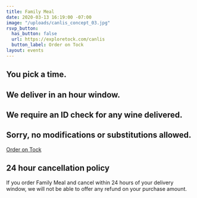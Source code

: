 ```yaml
---
title: Family Meal
date: 2020-03-13 16:19:00 -07:00
image: "/uploads/canlis_concept_03.jpg"
rsvp_button:
  has_button: false
  url: https://exploretock.com/canlis
  button_label: Order on Tock
layout: events
---
```


<h2 class="Display2">You pick a time.</h2>

<h2 class="Display2">We deliver in an hour window.</h2>
<h2 class="Display2">We require an ID check for any wine delivered.</h2>
<h2 class="Display2">Sorry, no modifications or substitutions allowed.</h2>

<div class="Divider mb8 mt8"></div>

<div class="EventsButton mb8 mt4">
          <a class="Caption" href="https://exploretock.com/cannlis">
            Order on Tock
          </a>
        </div>

<div class="Divider mb8 mt8"></div>

<h2 class="Caption mb8">24 hour cancellation policy</h2>
<p>If you order Family Meal and cancel within 24 hours of your delivery window, we will not be able to offer any refund on your purchase amount.</p>


